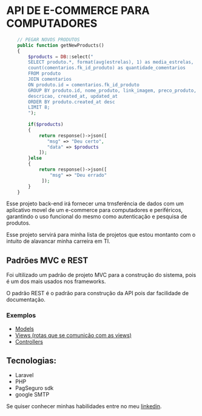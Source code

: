# API DE E-COMMERCE PARA COMPUTADORES

```php
    // PEGAR NOVOS PRODUTOS
    public function getNewProducts()
    {
        $products = DB::select("
        SELECT produto.*, format(avg(estrelas), 1) as media_estrelas,
        count(comentarios.fk_id_produto) as quantidade_comentarios
        FROM produto 
        JOIN comentarios
        ON produto.id = comentarios.fk_id_produto
        GROUP BY produto.id, nome_produto, link_imagem, preco_produto,
        descricao, created_at, updated_at
        ORDER BY produto.created_at desc
        LIMIT 8;
        ");
        
        if($products)
        {
            return response()->json([
               "msg" => "Deu certo",
               "data" => $products
            ]);
        }else
        {
            return response()->json([
                "msg" => "Deu errado" 
             ]);
        }
    }
```


Esse projeto back-end irá fornecer uma trnsferência de dados com um aplicativo movel de um e-commerce para computadores e periféricos, garantindo o uso funcional do mesmo como autenticação e pesquisa de produtos.

Esse projeto servirá para minha lista de projetos que estou montanto com o
intuito de alavancar minha carreira em TI.

## Padrões MVC e REST

Foi ultilizado um padrão de projeto MVC para a construção do sistema, pois é um dos mais usados nos frameworks.

O padrão REST é o padrão para construção da API pois dar facilidade de documentação.

### Exemplos

- [Models](https://github.com/RobertoVidaSoota/WEB_SPERENET/tree/master/app/Models)
- [Views (rotas que se comunicão com as views)](https://github.com/RobertoVidaSoota/WEB_SPERENET/tree/master/routes)
- [Controllers](https://github.com/RobertoVidaSoota/WEB_SPERENET/tree/master/app/Http/Controllers)

## Tecnologias:

- Laravel
- PHP
- PagSeguro sdk
- google SMTP

Se quiser conhecer minhas habilidades entre no meu [linkedin](https://www.linkedin.com/in/roberto-carlos-677851174/).